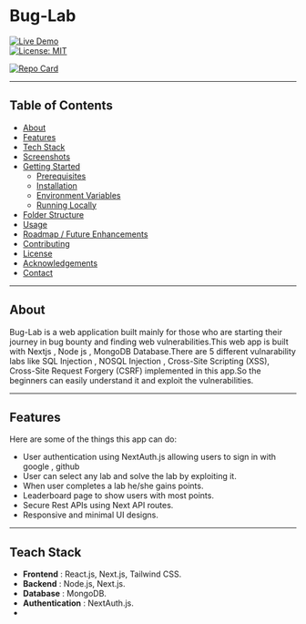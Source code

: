# Bug-Lab

[![Live Demo](https://img.shields.io/badge/live_demo-click_here-blue)](https://part-time-connect.vercel.app)  
[![License: MIT](https://img.shields.io/badge/License-MIT-yellow.svg)](LICENSE)

[![Repo Card](https://github-readme-stats.vercel.app/api/pin/?username=Ajith7736&repo=Bug-Lab&theme=default)](https://github.com/Ajith7736/Bug-Lab)



---

## Table of Contents

- [About](#about)  
- [Features](#features)  
- [Tech Stack](#tech-stack)  
- [Screenshots](#screenshots)  
- [Getting Started](#getting-started)  
  - [Prerequisites](#prerequisites)  
  - [Installation](#installation)  
  - [Environment Variables](#environment-variables)  
  - [Running Locally](#running-locally)  
- [Folder Structure](#folder-structure)  
- [Usage](#usage)  
- [Roadmap / Future Enhancements](#roadmap)  
- [Contributing](#contributing)  
- [License](#license)
- [Acknowledgements](#acknowledgements)
- [Contact](#contact)

---

## About

Bug-Lab is a web application built mainly for those who are starting their journey in bug bounty and finding web vulnerabilities.This web app is built with Nextjs , Node js , MongoDB Database.There are 5 different vulnarability labs like SQL Injection , NOSQL Injection , Cross-Site Scripting (XSS), Cross-Site Request Forgery (CSRF) implemented in this app.So the beginners can easily understand it and exploit the vulnerabilities. 

---

## Features

Here are some of the things this app can do:

- User authentication using NextAuth.js allowing users to sign in with google , github
- User can select any lab and solve the lab by exploiting it.
- When user completes a lab he/she gains points.
- Leaderboard page to show users with most points.
- Secure Rest APIs using Next API routes.
- Responsive and minimal UI designs.

---

## Teach Stack

- **Frontend** : React.js, Next.js, Tailwind CSS.
- **Backend** : Node.js, Next.js.
- **Database** : MongoDB.
- **Authentication** : NextAuth.js.
- 
